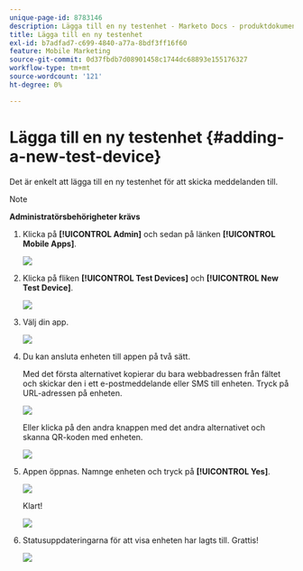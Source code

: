 ```yaml
---
unique-page-id: 8783146
description: Lägga till en ny testenhet - Marketo Docs - produktdokumentation
title: Lägga till en ny testenhet
exl-id: b7adfad7-c699-4840-a77a-8bdf3ff16f60
feature: Mobile Marketing
source-git-commit: 0d37fbdb7d08901458c1744dc68893e155176327
workflow-type: tm+mt
source-wordcount: '121'
ht-degree: 0%

---
```


# Lägga till en ny testenhet {#adding-a-new-test-device}

Det är enkelt att lägga till en ny testenhet för att skicka meddelanden till.

>[!NOTE]
>
>**Administratörsbehörigheter krävs**

1. Klicka på **[!UICONTROL Admin]** och sedan på länken **[!UICONTROL Mobile Apps]**.

   ![](assets/image2015-7-9-14-3a33-3a12.png)

1. Klicka på fliken **[!UICONTROL Test Devices]** och **[!UICONTROL New Test Device]**.

   ![](assets/image2015-7-17-17-3a4-3a52.png)

1. Välj din app.

   ![](assets/image2015-7-17-17-3a6-3a4.png)

1. Du kan ansluta enheten till appen på två sätt.

   Med det första alternativet kopierar du bara webbadressen från fältet och skickar den i ett e-postmeddelande eller SMS till enheten. Tryck på URL-adressen på enheten.

   ![](assets/image2015-7-20-11-3a27-3a2.png)

   Eller klicka på den andra knappen med det andra alternativet och skanna QR-koden med enheten.

   ![](assets/image2015-7-17-17-3a9-3a54.png)

1. Appen öppnas. Namnge enheten och tryck på **[!UICONTROL Yes]**.

   ![](assets/image2015-7-17-17-3a31-3a23.png)

   Klart!

   ![](assets/image2015-7-17-17-3a33-3a5.png)

1. Statusuppdateringarna för att visa enheten har lagts till. Grattis!

   ![](assets/image2015-7-17-17-3a14-3a32.png)
